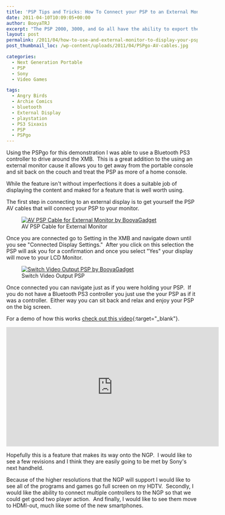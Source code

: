 ```yaml
---
title: 'PSP Tips and Tricks: How To Connect your PSP to an External Monitor'
date: 2011-04-10T10:09:05+00:00
author: BooyaTRJ
excerpt: "The PSP 2000, 3000, and Go all have the ability to export their display onto an external monitor.  This feature has been around awhile, but I wanted to touch on the feature now because of the possibility that a feature like this could and should be included in the NGP."
layout: post
permalink: /2011/04/how-to-use-and-external-monitor-to-display-your-psp.html
post_thumbnail_loc: /wp-content/uploads/2011/04/PSPgo-AV-cables.jpg

categories:
  - Next Generation Portable
  - PSP
  - Sony
  - Video Games

tags:
  - Angry Birds
  - Archie Comics
  - bluetooth
  - External Display
  - playstation
  - PS3 Sixaxis
  - PSP
  - PSPgo
---
```

Using the PSPgo for this demonstration I was able to use a Bluetooth PS3 controller to drive around the XMB.  This is a great addition to the using an external monitor cause it allows you to get away from the portable console and sit back on the couch and treat the PSP as more of a home console.

While the feature isn't without imperfections it does a suitable job of displaying the content and maked for a feature that is well worth using.

The first step in connecting to an external display is to get yourself the PSP AV cables that will connect your PSP to your monitor.
<figure>
	<a href="{{ site.cdn-url }}/wp-content/uploads/2011/04/psp-go-av-cables-booya-external.jpg">
    <img src="{{ site.cdn-url }}/wp-content/uploads/2011/04/psp-go-av-cables-booya-external-640.jpg" 
         alt="AV PSP Cable for External Monitor by BooyaGadget" title="AV PSP Cable for External Monitor"></a>
	<figcaption>AV PSP Cable for External Monitor</figcaption>
</figure>

Once you are connected go to Setting in the XMB and navigate down until you see "Connected Display Settings."  After you click on this selection the PSP will ask you for a confirmation and once you select "Yes" your display will move to your LCD Monitor.
<figure>
	<a href="{{ site.cdn-url }}/wp-content/uploads/2011/04/psp-go-external-monitor-connected-booyagadget.jpg">
    <img src="{{ site.cdn-url }}/wp-content/uploads/2011/04/psp-go-external-monitor-connected-booyagadget-640.jpg" 
         alt="Switch Video Output PSP by BooyaGadget" title="Switch Video Output PSP"></a>
	<figcaption>Switch Video Output PSP</figcaption>
</figure>

Once connected you can navigate just as if you were holding your PSP.  If you do not have a Bluetooth PS3 controller you just use the your PSP as if it was a controller.  Either way you can sit back and relax and enjoy your PSP on the big screen.

For a demo of how this works [check out this video](https://www.youtube.com/watch?v=WmALtX1TcEY){:target="_blank"}.
<iframe width="560" height="315" src="https://www.youtube.com/embed/WmALtX1TcEY" frameborder="0" allowfullscreen></iframe>

Hopefully this is a feature that makes its way onto the NGP.  I would like to see a few revisions and I think they are easily going to be met by Sony's next handheld.

Because of the higher resolutions that the NGP will support I would like to see all of the programs and games go full screen on my HDTV.  Secondly, I would like the ability to connect multiple controllers to the NGP so that we could get good two player action.  And finally, I would like to see them move to HDMI-out, much like some of the new smartphones.